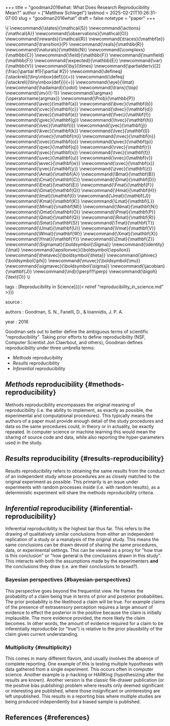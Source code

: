 +++
title = "goodman2016what: What Does Research Reproducibility Mean?"
author = ["Matthew Schlegel"]
lastmod = 2025-02-21T10:26:31-07:00
slug = "goodman2016what"
draft = false
notetype = "paper"
+++

\\( \newcommand{\states}{\mathcal{S}}
\newcommand{\actions}{\mathcal{A}}
\newcommand{\observations}{\mathcal{O}}
\newcommand{\rewards}{\mathcal{R}}
\newcommand{\traces}{\mathbf{e}}
\newcommand{\transition}{P}
\newcommand{\reals}{\mathbb{R}}
\newcommand{\naturals}{\mathbb{N}}
\newcommand{\complexs}{\mathbb{C}}
\newcommand{\field}{\mathbb{F}}
\newcommand{\numfield}{\mathbb{F}}
\newcommand{\expected}{\mathbb{E}}
\newcommand{\var}{\mathbb{V}}
\newcommand{\by}{\times}
\newcommand{\partialderiv}[2]{\frac{\partial #1}{\partial #2}}
\newcommand{\defineq}{\stackrel{{\tiny\mbox{def}}}{=}}
\newcommand{\defeq}{\stackrel{{\tiny\mbox{def}}}{=}}
\newcommand{\eye}{\Imat}
\newcommand{\hadamard}{\odot}
\newcommand{\trans}{\top}
\newcommand{\inv}{{-1}}
\newcommand{\argmax}{\operatorname{argmax}}
\newcommand{\Prob}{\mathbb{P}}
\newcommand{\avec}{\mathbf{a}}
\newcommand{\bvec}{\mathbf{b}}
\newcommand{\cvec}{\mathbf{c}}
\newcommand{\dvec}{\mathbf{d}}
\newcommand{\evec}{\mathbf{e}}
\newcommand{\fvec}{\mathbf{f}}
\newcommand{\gvec}{\mathbf{g}}
\newcommand{\hvec}{\mathbf{h}}
\newcommand{\ivec}{\mathbf{i}}
\newcommand{\jvec}{\mathbf{j}}
\newcommand{\kvec}{\mathbf{k}}
\newcommand{\lvec}{\mathbf{l}}
\newcommand{\mvec}{\mathbf{m}}
\newcommand{\nvec}{\mathbf{n}}
\newcommand{\ovec}{\mathbf{o}}
\newcommand{\pvec}{\mathbf{p}}
\newcommand{\qvec}{\mathbf{q}}
\newcommand{\rvec}{\mathbf{r}}
\newcommand{\svec}{\mathbf{s}}
\newcommand{\tvec}{\mathbf{t}}
\newcommand{\uvec}{\mathbf{u}}
\newcommand{\vvec}{\mathbf{v}}
\newcommand{\wvec}{\mathbf{w}}
\newcommand{\xvec}{\mathbf{x}}
\newcommand{\yvec}{\mathbf{y}}
\newcommand{\zvec}{\mathbf{z}}
\newcommand{\Amat}{\mathbf{A}}
\newcommand{\Bmat}{\mathbf{B}}
\newcommand{\Cmat}{\mathbf{C}}
\newcommand{\Dmat}{\mathbf{D}}
\newcommand{\Emat}{\mathbf{E}}
\newcommand{\Fmat}{\mathbf{F}}
\newcommand{\Gmat}{\mathbf{G}}
\newcommand{\Hmat}{\mathbf{H}}
\newcommand{\Imat}{\mathbf{I}}
\newcommand{\Jmat}{\mathbf{J}}
\newcommand{\Kmat}{\mathbf{K}}
\newcommand{\Lmat}{\mathbf{L}}
\newcommand{\Mmat}{\mathbf{M}}
\newcommand{\Nmat}{\mathbf{N}}
\newcommand{\Omat}{\mathbf{O}}
\newcommand{\Pmat}{\mathbf{P}}
\newcommand{\Qmat}{\mathbf{Q}}
\newcommand{\Rmat}{\mathbf{R}}
\newcommand{\Smat}{\mathbf{S}}
\newcommand{\Tmat}{\mathbf{T}}
\newcommand{\Umat}{\mathbf{U}}
\newcommand{\Vmat}{\mathbf{V}}
\newcommand{\Wmat}{\mathbf{W}}
\newcommand{\Xmat}{\mathbf{X}}
\newcommand{\Ymat}{\mathbf{Y}}
\newcommand{\Zmat}{\mathbf{Z}}
\newcommand{\Sigmamat}{\boldsymbol{\Sigma}}
\newcommand{\identity}{\Imat}
\newcommand{\epsilonvec}{\boldsymbol{\epsilon}}
\newcommand{\thetavec}{\boldsymbol{\theta}}
\newcommand{\phivec}{\boldsymbol{\phi}}
\newcommand{\muvec}{\boldsymbol{\mu}}
\newcommand{\sigmavec}{\boldsymbol{\sigma}}
\newcommand{\jacobian}{\mathbf{J}}
\newcommand{\ind}{\perp\!\!\!\!\perp}
\newcommand{\bigoh}{\text{O}}
\\)

tags
: [Reproducibility in Science]({{< relref "reproducibility_in_science.md" >}})

source
:


authors
: Goodman, S. N., Fanelli, D., &amp; Ioannidis, J. P. A.

year
: 2016

Goodman sets out to better define the ambiguous terms of scientific "reproducibility". Taking prior efforts to define reproducibility (NSF, Computer Scientist Jon Claerbout, and others), Goodman defines reproducibility under three umbrella terms:

-   _Methods_ reproducibility
-   _Results_ reproducibility
-   _Inferential_ reproducibility


## _Methods_ reproducibility {#methods-reproducibility}

Methods reproducibility encompasses the original meaning of reproducibility (i.e. the ability to implement, as exactly as possible, the experimental and computational procedures). This typically means the authors of a paper must provide enough detail of the study procedures and data so the same procedures could, in theory or in actuality, be exactly repeated. In computer science or machine learning this would mean the sharing of source code and data, while also reporting the hyper-parameters used in the study.


## _Results_ reproducibility {#results-reproducibility}

Results reproducibility refers to obtaining the same results from the conduct of an independent study whose procedures are as closely matched to the original experiment as possible. This primarily is an issue under experiments with random processes inside (i.e. with random results), as a deterministic experiment will share the methods reproducibility criteria.


## _Inferential_ reproducibility {#inferential-reproducibility}

Inferential reproducibility is the highest bar thus far. This refers to the drawing of qualitatively similar conclusions from either an independent replication of a study or a reanalysis of the original study. This means the same conclusions can be drawn devoid of sharing the same procedures, data, or experimental settings. This can be viewed as a proxy for "how true is this conclusion" or "how general is the conclusions drawn in this study". This interacts with both the assumptions made by the experimenters **and** the conclusions they draw (i.e. are their conclusions to broad?).


### Bayesian perspectives {#bayesian-perspectives}

This perspective goes beyond the frequentist view. He frames the probability of a claim being true in terms of prior and posterior probabilities. The prior probability is the likelihood a claim will be true. For example claims of the presence of extrasensory perception requires a large amount of evidence to effect the posterior in the positive because the claim is initially implausible. The more evidence provided, the more likely the claim becomes. In other words, the amount of evidence required for a claim to be inferentially reproducible (or "true") is relative to the prior plausibility of the claim given current understanding.


### Multiplicity {#multiplicity}

This comes in many different flavors, and usually involves the absence of complete reporting. One example of this is testing multiple hypotheses with data gathered from a single experiment. This occurs often in computer science. Another example is p-hacking or HARKing (hypothesizing after the results are known). Another version is the classic file-drawer publication (or the positive bias publishing) problem where results only deemed significant or interesting are published, where those insignificant or uninteresting are left unpublished. This results in a reporting bias where multiple studies are being produced independently but a biased sample is published.


## References {#references}



<style>.csl-entry{text-indent: -1.5em; margin-left: 1.5em;}</style><div class="csl-bib-body">
</div>
